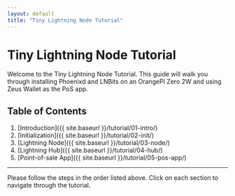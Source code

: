 ```yaml
---
layout: default
title: "Tiny Lightning Node Tutorial"
---
```


# Tiny Lightning Node Tutorial

Welcome to the Tiny Lightning Node Tutorial. This guide will walk you through installing Phoenixd and LNBits on an OrangePi Zero 2W and using Zeus Wallet as the PoS app.

## Table of Contents

1. [Introduction]({{ site.baseurl }}/tutorial/01-intro/)
2. [Initialization]({{ site.baseurl }}/tutorial/02-init/)
3. [Lightning Node]({{ site.baseurl }}/tutorial/03-node/)
4. [Lightning Hub]({{ site.baseurl }}/tutorial/04-hub/)
5. [Point-of-sale App]({{ site.baseurl }}/tutorial/05-pos-app/)

---

Please follow the steps in the order listed above. Click on each section to navigate through the tutorial.

